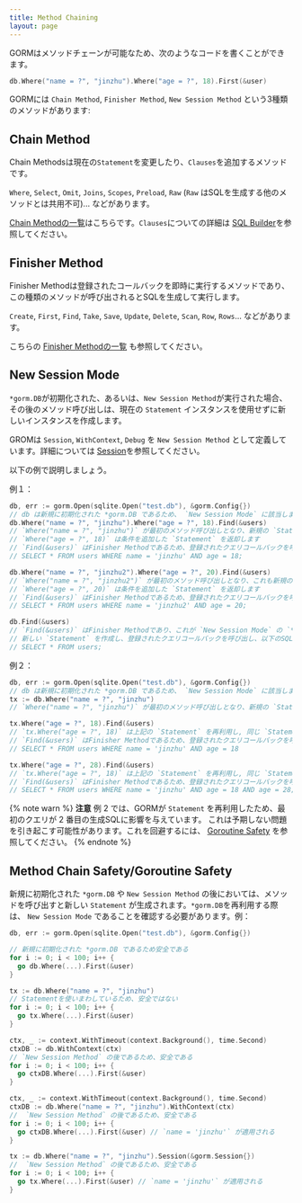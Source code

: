 ```yaml
---
title: Method Chaining
layout: page
---
```


GORMはメソッドチェーンが可能なため、次のようなコードを書くことができます。

```go
db.Where("name = ?", "jinzhu").Where("age = ?", 18).First(&user)
```

GORMには `Chain Method`, `Finisher Method`, `New Session Method` という3種類のメソッドがあります:

## Chain Method

Chain Methodsは現在の`Statement`を変更したり、`Clauses`を追加するメソッドです。

`Where`, `Select`, `Omit`, `Joins`, `Scopes`, `Preload`, `Raw` (`Raw` はSQLを生成する他のメソッドとは共用不可)... などがあります。

[Chain Methodの一覧](https://github.com/go-gorm/gorm/blob/master/chainable_api.go)はこちらです。`Clauses`についての詳細は [SQL Builder](sql_builder.html)を参照してください。

## <span id="finisher_method">Finisher Method</span>

Finisher Methodは登録されたコールバックを即時に実行するメソッドであり、この種類のメソッドが呼び出されるとSQLを生成して実行します。

`Create`, `First`, `Find`, `Take`, `Save`, `Update`, `Delete`, `Scan`, `Row`, `Rows`... などがあります。

こちらの [Finisher Methodの一覧](https://github.com/go-gorm/gorm/blob/master/finisher_api.go) も参照してください。

## New Session Mode

`*gorm.DB`が初期化された、あるいは、`New Session Method`が実行された場合、 その後のメソッド呼び出しは、現在の `Statement` インスタンスを使用せずに新しいインスタンスを作成します。

GROMは `Session`, `WithContext`, `Debug` を `New Session Method` として定義しています。詳細については [Session](session.html)を参照してください。

以下の例で説明しましょう。

例１：

```go
db, err := gorm.Open(sqlite.Open("test.db"), &gorm.Config{})
// db は新規に初期化された *gorm.DB であるため、 `New Session Mode` に該当します
db.Where("name = ?", "jinzhu").Where("age = ?", 18).Find(&users)
// `Where("name = ?", "jinzhu")` が最初のメソッド呼び出しとなり、新規の `Statement` を作成します
// `Where("age = ?", 18)` は条件を追加した `Statement` を返却します
// `Find(&users)` はFinisher Methodであるため、登録されたクエリコールバックを呼び出し、以下のSQLを生成・実行します:
// SELECT * FROM users WHERE name = 'jinzhu' AND age = 18;

db.Where("name = ?", "jinzhu2").Where("age = ?", 20).Find(&users)
// `Where("name = ?", "jinzhu2")` が最初のメソッド呼び出しとなり、これも新規の `Statement` を作成します
// `Where("age = ?", 20)` は条件を追加した `Statement` を返却します
// `Find(&users)` はFinisher Methodであるため、登録されたクエリコールバックを呼び出し、以下のSQLを生成・実行します:
// SELECT * FROM users WHERE name = 'jinzhu2' AND age = 20;

db.Find(&users)
// `Find(&users)` はFinisher Methodであり、これが `New Session Mode` の `*gorm.DB` の最初のメソッド呼び出しとなります。
// 新しい `Statement` を作成し、登録されたクエリコールバックを呼び出し、以下のSQLを生成・実行します:
// SELECT * FROM users;
```

例２：

```go
db, err := gorm.Open(sqlite.Open("test.db"), &gorm.Config{})
// db は新規に初期化された *gorm.DB であるため、 `New Session Mode` に該当します
tx := db.Where("name = ?", "jinzhu")
// `Where("name = ?", "jinzhu")` が最初のメソッド呼び出しとなり、新規の `Statement` を作成し条件を追加します

tx.Where("age = ?", 18).Find(&users)
// `tx.Where("age = ?", 18)` は上記の `Statement` を再利用し, 同じ `Statement` に条件を追加します
// `Find(&users)` はFinisher Methodであるため、登録されたクエリコールバックを呼び出し、以下のSQLを生成・実行します:
// SELECT * FROM users WHERE name = 'jinzhu' AND age = 18

tx.Where("age = ?", 28).Find(&users)
// `tx.Where("age = ?", 18)` は上記の `Statement` を再利用し, 同じ `Statement` に条件を追加します
// `Find(&users)` はFinisher Methodであるため、登録されたクエリコールバックを呼び出し、以下のSQLを生成・実行します:
// SELECT * FROM users WHERE name = 'jinzhu' AND age = 18 AND age = 28;
```

{% note warn %}
**注意** 例 2 では、GORMが `Statement` を再利用したため、最初のクエリが 2 番目の生成SQLに影響を与えています。 これは予期しない問題を引き起こす可能性があります。これを回避するには、 [Goroutine Safety](#goroutine_safe) を参照してください。
{% endnote %}

## <span id="goroutine_safe">Method Chain Safety/Goroutine Safety</span>

新規に初期化された `*gorm.DB` や `New Session Method` の後においては、メソッドを呼び出すと新しい `Statement` が生成されます。`*gorm.DB`を再利用する際は、 `New Session Mode` であることを確認する必要があります。例：

```go
db, err := gorm.Open(sqlite.Open("test.db"), &gorm.Config{})

// 新規に初期化された *gorm.DB であるため安全である
for i := 0; i < 100; i++ {
  go db.Where(...).First(&user)
}

tx := db.Where("name = ?", "jinzhu")
// Statementを使いまわしているため、安全ではない
for i := 0; i < 100; i++ {
  go tx.Where(...).First(&user)
}

ctx, _ := context.WithTimeout(context.Background(), time.Second)
ctxDB := db.WithContext(ctx)
// `New Session Method` の後であるため、安全である
for i := 0; i < 100; i++ {
  go ctxDB.Where(...).First(&user)
}

ctx, _ := context.WithTimeout(context.Background(), time.Second)
ctxDB := db.Where("name = ?", "jinzhu").WithContext(ctx)
//  `New Session Method` の後であるため、安全である
for i := 0; i < 100; i++ {
  go ctxDB.Where(...).First(&user) // `name = 'jinzhu'` が適用される
}

tx := db.Where("name = ?", "jinzhu").Session(&gorm.Session{})
//  `New Session Method` の後であるため、安全である
for i := 0; i < 100; i++ {
  go tx.Where(...).First(&user) // `name = 'jinzhu'` が適用される
}
```
